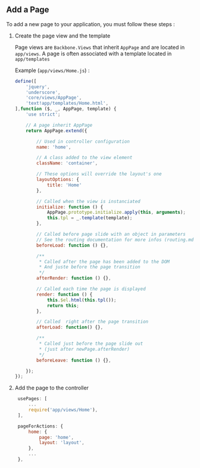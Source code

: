 ## Add a Page

To add a new page to your application, you must follow these steps :

1. Create the page view and the template

   Page views are `Backbone.Views` that inherit `AppPage` and are located in `app/views`.
   A page is often associated with a template located in `app/templates`

   Example (`app/views/Home.js`) :

   ```js
   define([
       'jquery',
       'underscore',
       'core/views/AppPage',
       'text!app/templates/Home.html',
   ],function ($, _, AppPage, template) {
       'use strict';

       // A page inherit AppPage
       return AppPage.extend({

           // Used in controller configuration
           name: 'home',

           // A class added to the view element
           className: 'container',

           // These options will override the layout's one
           layoutOptions: {
               title: 'Home'
           },

           // Called when the view is instanciated
           initialize: function () {
               AppPage.prototype.initialize.apply(this, arguments);
               this.tpl = _.template(template);
           },

           // Called before page slide with an object in parameters
           // See the routing documentation for more infos (routing.md)
           beforeLoad: function () {},

           /**
            * Called after the page has been added to the DOM
            * And juste before the page transition
            */
           afterRender: function () {},

           // Called each time the page is displayed
           render: function () {
               this.$el.html(this.tpl());
               return this;
           },

           // Called  right after the page transition
           afterLoad: function() {},

           /**
            * Called just before the page slide out
            * (just after newPage.afterRender)
            */
           beforeLeave: function () {},

       });
   });
   ```

2. Add the page to the controller

   ```js
    usePages: [
        ...
        require('app/views/Home'),
    ],

    pageForActions: {
        home: {
            page: 'home',
            layout: 'layout',
        },
        ...
    },
   ```
